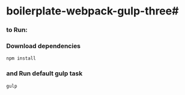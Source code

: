 # boilerplate-webpack-gulp-three#
### to Run: ###
### Download dependencies ###
`npm install`
### and Run default gulp task ###
`gulp`

